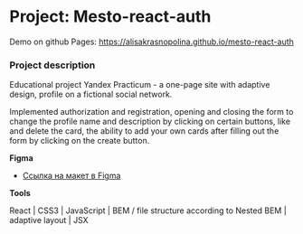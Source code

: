 # Project: Mesto-react-auth
Demo on github Pages: https://alisakrasnopolina.github.io/mesto-react-auth

### Project description

Educational project Yandex Practicum - a one-page site with adaptive design, profile on a fictional social network.

Implemented authorization and registration, opening and closing the form to change the profile name and description by clicking on certain buttons, like and delete the card, the ability to add your own cards after filling out the form by clicking on the create button.

**Figma**

* [Ссылка на макет в Figma](https://www.figma.com/file/5H3gsn5lIGPwzBPby9jAOo/Sprint-14-RU?node-id=0%3A1)

**Tools**

React | CSS3 | JavaScript | BEM / file structure according to Nested BEM | adaptive layout | JSX
